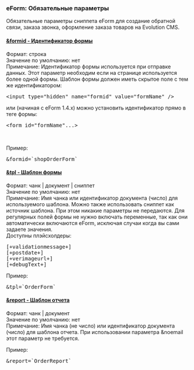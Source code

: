 
<meta http-equiv="Content-Type" content="text/html; charset=utf-8">
<h3>eForm: Обязательные параметры </h3> 
Обязательные параметры сниппета eForm для создание обратной связи, заказа звонка, оформление заказа товаров на Evolution CMS.	
<br>
<div class="panel-group accordion">
<div class="panel panel-default">
<div class="panel-heading">
<h4 class="panel-title"><a id="858"></a><a class="accordion-toggle collapsed" data-toggle="collapse" data-parent="#accordion" href="#collapse858"><span class="text-bold">&formid</span> - Идентификатор формы</a></h4>
</div>
<div id="collapse858" class="panel-collapse collapse">
<div class="panel-body">
<span class="text-bold">Формат:</span> строка<br>
<span class="text-bold">Значение по умолчанию:</span> нет<br>
<span class="text-bold">Примечание:</span> Идентификатор формы используется при отправке данных. Этот параметр необходим если на странице используется более одной формы. Шаблон формы должен иметь скрытое поле с тем же идентификатором:<br>
<pre class="brush: html;">&lt;input type="hidden" name="formid" value="formName" /&gt;</pre>
или (начиная с eForm 1.4.x) можно установить идентификатор прямо в теге формы:<br>
<pre class="brush: html;">&lt;form id="formName"...&gt;</pre><br>
<p><span class="text-bold">Пример:</span></p>
<pre class="brush: html;">&formid=`shopOrderForm`</pre>
</div>
</div>
</div>

<div class="panel panel-default">
<div class="panel-heading">
<h4 class="panel-title"><a id="859"></a><a class="accordion-toggle collapsed" data-toggle="collapse" data-parent="#accordion" href="#collapse859"><span class="text-bold">&tpl</span> - Шаблон формы</a></h4>
</div>
<div id="collapse859" class="panel-collapse collapse">
<div class="panel-body">
<span class="text-bold">Формат:</span> чанк | документ | сниппет<br>
<span class="text-bold">Значение по умолчанию:</span> нет<br>
<span class="text-bold">Примечание:</span> Имя чанка или идентификатор документа (число) для используемого шаблона. Можно также использовать сниппет как источник шаблона. При этом никакие параметры не передаются. Для регулярных полей формы не нужно включать переменные, так как они автоматически включаются eForm, исключая случаи когда вы сами задаете значения. <br>
<span class="text-bold">Доступны плэйсхолдеры:</span><br>
<pre class="brush: html;">[+validationmessage+]
[+postdate+]
[+verimageurl+]
[+debugText+]</pre>
	<p><span class="text-bold">Пример:</span></p>
<pre class="brush: html;">&tpl=`OrderForm`</pre>
</div>
</div>
</div>

<div class="panel panel-default">
<div class="panel-heading">
<h4 class="panel-title"><a id="860"></a><a class="accordion-toggle collapsed" data-toggle="collapse" data-parent="#accordion" href="#collapse860"><span class="text-bold">&report</span> - Шаблон отчета</a></h4>
</div>
<div id="collapse860" class="panel-collapse collapse">
<div class="panel-body">
<span class="text-bold">Формат:</span> чанк | документ<br>
<span class="text-bold">Значение по умолчанию:</span> нет<br>
<span class="text-bold">Примечание:</span> Имя чанка (не число) или идентификатор документа (число) для шаблона отчета. При использовании параметра &noemail этот параметр не требуется.<br>
<p><span class="text-bold">Пример:</span></p>
<pre class="brush: html;">&report=`OrderReport`</pre>
</div>
</div>
</div>
</div>